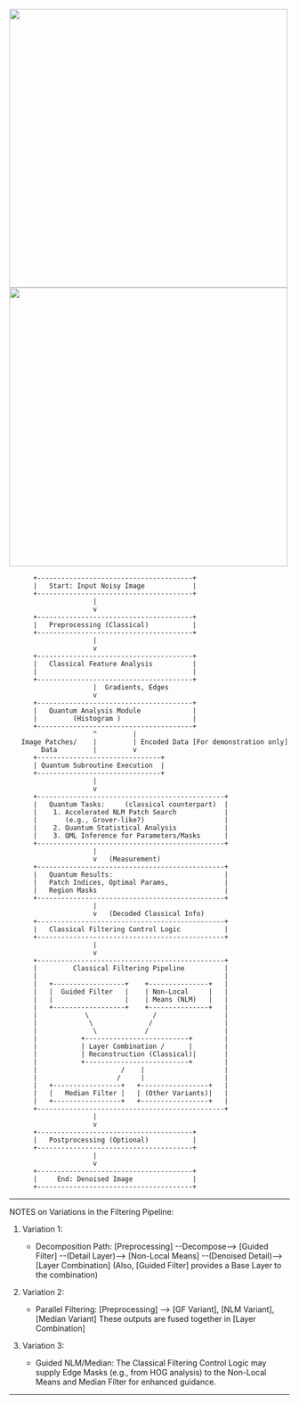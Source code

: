 

<p float="left">
  <img src="https://github.com/user-attachments/assets/22dedeb9-2fbb-49bc-a5a8-a1857ad0637b" width="500" />
  <img src="https://github.com/user-attachments/assets/70b5959e-c67a-4938-a0f5-8b7b32fde6a0"  width="500"/> 
</p>



```
      +---------------------------------------+
      |   Start: Input Noisy Image            |
      +---------------------------------------+
                     |
                     v
      +---------------------------------------+
      |   Preprocessing (Classical)           |
      +---------------------------------------+
                     |
                     v
      +---------------------------------------+
      |   Classical Feature Analysis          |
      |                                       |
      +---------------------------------------+
                     |  Gradients, Edges
                     v
      +---------------------------------------+
      |   Quantum Analysis Module             |
      |         (Histogram )                  |
      +---------------------------------------+
                     ^         |
   Image Patches/    |         | Encoded Data [For demonstration only]
        Data         |         v
      +-------------------------------+
      | Quantum Subroutine Execution  |
      +-------------------------------+
                     |
                     v
      +-----------------------------------------------+
      |   Quantum Tasks:     (classical counterpart)  |
      |    1. Accelerated NLM Patch Search            |
      |       (e.g., Grover-like?)                    |
      |    2. Quantum Statistical Analysis            |
      |    3. QML Inference for Parameters/Masks      |
      +-----------------------------------------------+
                     |
                     v   (Measurement)
      +-----------------------------------------------+
      |   Quantum Results:                            |
      |   Patch Indices, Optimal Params,              |
      |   Region Masks                                |
      +-----------------------------------------------+
                     |
                     v   (Decoded Classical Info)
      +-----------------------------------------------+
      |   Classical Filtering Control Logic           |
      +-----------------------------------------------+
                     |
                     v
      +-----------------------------------------------+
      |         Classical Filtering Pipeline          |
      |                                               |
      |   +------------------+    +---------------+   |
      |   |  Guided Filter   |    | Non-Local     |   |
      |   |                  |    | Means (NLM)   |   |
      |   +------------------+    +---------------+   |
      |            \                /                 |
      |             \              /                  |
      |              \            /                   |
      |           +--------------------------+        |
      |           | Layer Combination /      |        |
      |           | Reconstruction (Classical)|       |
      |           +--------------------------+        |
      |                     /    |                    |
      |                    /     |                    |
      |   +-----------------+   +-----------------+   |
      |   |   Median Filter |   | (Other Variants)|   |
      |   +-----------------+   +-----------------+   |
      +-----------------------------------------------+
                     |
                     v
      +---------------------------------------+
      |   Postprocessing (Optional)           |
      +---------------------------------------+
                     |
                     v
      +---------------------------------------+
      |     End: Denoised Image               |
      +---------------------------------------+

```
   -----------------------------------------------------------------
   NOTES on Variations in the Filtering Pipeline:

   1. Variation 1: 
      - Decomposition Path:
         [Preprocessing] --Decompose--> [Guided Filter] --(Detail Layer)-->
         [Non-Local Means] --(Denoised Detail)--> [Layer Combination]
         (Also, [Guided Filter] provides a Base Layer to the combination)

   2. Variation 2: 
      - Parallel Filtering:
         [Preprocessing] --> [GF Variant], [NLM Variant], [Median Variant]
         These outputs are fused together in [Layer Combination]

   3. Variation 3:
      - Guided NLM/Median:
         The Classical Filtering Control Logic may supply Edge Masks (e.g., from HOG analysis)
         to the Non-Local Means and Median Filter for enhanced guidance.
   -----------------------------------------------------------------

